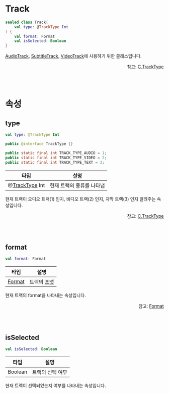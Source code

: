 # Track

```kotlin
sealed class Track(
    val type: @TrackType Int
) {
    val format: Format
    val isSelected: Boolean
}
```
[AudioTrack](../audio-track/home.md), [SubtitleTrack](../subtitle-track/home.md), [VideoTrack](../video-track/home.md)에 사용하기 위한 클래스입니다.

<div align="right">
참고: <a href="https://developer.android.com/reference/androidx/media3/common/C.TrackType">C.TrackType</a>
</div>

<br><br>
# 속성

## type
```kotlin
val type: @TrackType Int
```
```java
public @interface TrackType {}

public static final int TRACK_TYPE_AUDIO = 1;
public static final int TRACK_TYPE_VIDEO = 2;
public static final int TRACK_TYPE_TEXT = 3;
```
|타입|설명|
|:--:|:--:|
|@[TrackType](https://developer.android.com/reference/androidx/media3/common/C.TrackType) Int|현재 트랙의 종류를 나타냄|

현재 트랙이 오디오 트랙(1) 인지, 비디오 트랙(2) 인지, 자막 트랙(3) 인지 알려주는 속성입니다. 

<div align="right">
참고: <a href="https://developer.android.com/reference/androidx/media3/common/C.TrackType">C.TrackType</a>
</div>

<br><br>
## format
```kotlin
val format: Format
```
|타입|설명|
|:--:|:--:|
|[Format](https://developer.android.com/reference/androidx/media3/common/Format)|트랙의 [포맷](https://developer.android.com/reference/androidx/media3/common/Format)|

현재 트랙의 format을 나타내는 속성입니다.

<div align="right">
참고: <a href="https://developer.android.com/reference/androidx/media3/common/Format">Format</a>
</div>

<br><br>
## isSelected
```kotlin
val isSelected: Boolean
```
|타입|설명|
|:--:|:--:|
|Boolean|트랙의 선택 여부|

현재 트랙이 선택되었는지 여부를 나타내는 속성입니다.
